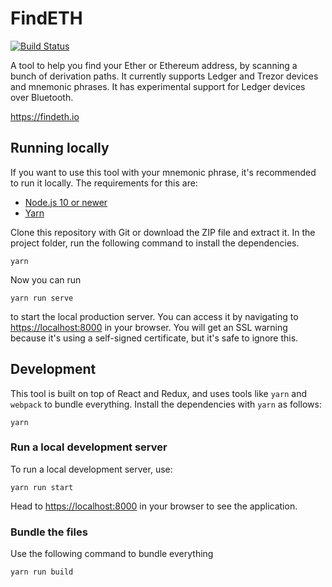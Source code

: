 # FindETH

[![Build Status](https://travis-ci.com/Mrtenz/FindETH.svg?branch=master)](https://travis-ci.com/Mrtenz/FindETH)

A tool to help you find your Ether or Ethereum address, by scanning a bunch of derivation paths. It currently supports Ledger and Trezor devices and mnemonic phrases. It has experimental support for Ledger devices over Bluetooth.

<https://findeth.io>

## Running locally

If you want to use this tool with your mnemonic phrase, it's recommended to run it locally. The requirements for this are:

* [Node.js 10 or newer](https://nodejs.org/)
* [Yarn](https://yarnpkg.com/)

Clone this repository with Git or download the ZIP file and extract it. In the project folder, run the following command to install the dependencies.

```
yarn
```

Now you can run

```
yarn run serve
```

to start the local production server. You can access it by navigating to <https://localhost:8000> in your browser. You will get an SSL warning because it's using a self-signed certificate, but it's safe to ignore this.

## Development

This tool is built on top of React and Redux, and uses tools like `yarn` and `webpack` to bundle everything. Install the dependencies with `yarn` as follows:

```
yarn
```

### Run a local development server

To run a local development server, use:

```
yarn run start
```

Head to <https://localhost:8000> in your browser to see the application.

### Bundle the files

Use the following command to bundle everything

```
yarn run build
```
